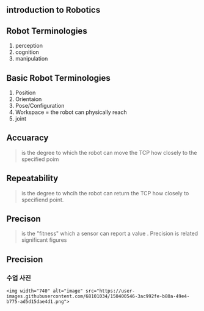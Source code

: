    ## introduction to Robotics 
   
   ## Robot Terminologies 

   1. perception 
   2. cognition
   3. manipulation 
   
   ## Basic  Robot Terminologies 
   1. Position 
   2. Orientaion 
   3. Pose/Configuration 
   4. Workspace = the robot can physically reach 
   5. joint 
   
   
  ## Accuaracy
  
 > is the degree to which the robot can move the TCP how closely to the specified poim 
  ## Repeatability
 > is the degree to whcih the robot can return the TCP how closely to specifiend point. 
  
  ## Precison 
  > is the "fitness" which a sensor can report a value . Precision is related significant figures 
  
  
  ## Precision 
   
   ### 수업 사진  

    <img width="740" alt="image" src="https://user-images.githubusercontent.com/68101034/150400546-3ac992fe-b80a-49e4-b775-ad5d15dae4d1.png">

    
